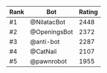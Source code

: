 Rank|Bot|Rating
---|---|---
#1|@NilatacBot|2448
#2|@OpeningsBot|2372
#3|@anti-bot|2287
#4|@CatNail|2107
#5|@pawnrobot|1955
